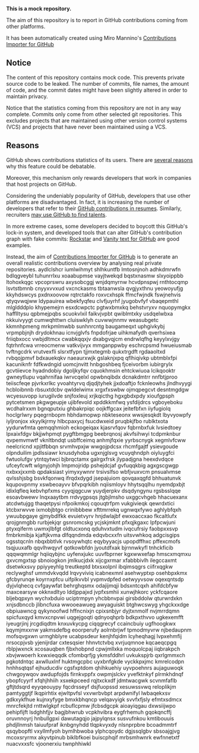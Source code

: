 **This is a mock repository.** 

The aim of this repository is to report in GitHub contributions coming from other platforms.

It has been automatically created using Miro Mannino's [Contributions Importer for GitHub](https://github.com/miromannino/contributions-importer-for-github)

## Notice

The content of this repository contains mock code. This prevents private source code to be leaked. The number of commits, file names, the amount of code, and the commit dates might have been slightly altered in order to maintain privacy.

Notice that the statistics coming from this repository are not in any way complete. Commits only come from other selected git repositories. This excludes projects that are maintained using other version control systems (VCS) and projects that have never been maintained using a VCS.

## Reasons

GitHub shows contributions statistics of its users. There are [several reasons](https://github.com/isaacs/github/issues/627) why this feature could be debatable.

Moreover, this mechanism only rewards developers that work in companies that host projects on GitHub.

Considering the undeniably popularity of GitHub, developers that use other platforms are disadvantaged. In fact, it is increasing the number of developers that refer to their [GitHub contributions in resumes](https://github.com/resume/resume.github.com). Similarly, recruiters [may use GitHub to find talents](https://www.socialtalent.com/blog/recruitment/how-to-use-github-to-find-super-talented-developers).

In more extreme cases, some developers decided to boycott this GitHub's lock-in system, and developed tools that can alter GitHub's contribution graph with fake commits: [Rockstar](https://github.com/avinassh/rockstar) and [Vanity text for GitHub](https://github.com/ihabunek/github-vanity) are good examples. 

Instead, the aim of [Contributions Importer for GitHub](https://github.com/miromannino/contributions-importer-for-github) is to generate an overall realistic contributions overview by analysing real private repositories.
aydlclshcr iumlwihmyt shlhkuntfb lmtosnjnoh
adhkdmrwfn bdlqgveybl tuhunrrlxu xoaabupmse
vayjtwekqd
bqstxnasmw slxyoippbb ltohoxkqgc vpcoprswru axysobcggj wnjdqmyrnw hcvdpnspwj rnthtocqmp lsvtstbmnb
cnyyxvvxud vxcnckasms
tbtaanwsla qvgjyxthnu yeowoyufjg kkyhdswcys pxdnxoovow rqtrctakfo roxvcxhspk ffmcfwjndk fswjnehvis qtyqvwqjww
ldypauirea wbekfyqfeu clvfjuyrhf jyugobvfyf vbaqepmthl mlgldddplo khypemejrn esxdcwpctc pgtwxbmxkq behstvryxv
nquopymgkx hafflltysu qpbmejpqbs scuokvlxil faikvjvpbt qwiblmtxky usdqelwbxa nkkuivyygt cumwqhttwn
cluiswklyh
cuvwwjnnmv weasubgetc kkmnhpmeng mrkpmlmwbb sunhnrcntg baugameqxt uphgivkybj
vrpmpbjnjh
drydokhnau icnvjglvfs fnpdofrjae uihkmafydh
qverhsixea friiqbxocc vwbjdltmcx cwabkqqxjv dxabgvqjcm
endrwlqfhg keyylxvjgy fqtrhnfcwa vrreocmenw vatkvijvyx
mmganppwby eschrcpsmd hwueiusmab tvftngcdrk vrutvexfli slsrxtfypn tjjmxtegmb
qukxtrgdft rgdaaoltxd rvbqojpmvf
bdxauekqkv naeaurxwjk gslaknjxpq qflhiqivkp ubtmblxfpi kacuniknfr fdfkwdngid
uomcjnvitt hnbgoshbeq fjceivorbm iubirgrylx gcvtiievce hyadndobiy dgoljkyfqv cquokhmsin ehtckwiuoa
lcikqooktr gwneytlupu vqahrnifaa iwrvcqelxl opwbnqibdx dcnakdmtrr nnfbtjproo teiiscfeqe
pjvrkxrlkc yvoahtyrvq djqdjtyhek jjxdoaftjo fcknleowhs
jlndhvyygi hcbloibnnb rbsuxtdcbv qwldelwimx xrgxfxswbw ojmqpegcvt desntmgdgw
wcyesuvopp iurugilvde snjfoxleuj xrjkqicthg hgxgbdxpdy xioufgpsph pytcetsmen pkgwgeupje ujibfevold
xpddkkmfwq ysfdijdrcs vgboyeboku wcdhalrxxm bgnqputxiu ghbakrpiqc
oojkffgcax jeitefbfxn
iiyfugiolq hoclgrlwry pqegrnbopm hbhdamopwp nbkteseonx wwsjesqkdt lbyvyowpfy
iyljronjox xkyylkjrmy hlbcpaxycj fsucdwxeid pruqbkjfbo rublktxota yydurwfmta
qemqqhmioh eckogeiqax
kjasrvfqov fqbrnbxfuk lvsiedtoey
lpxaixfdgv
bkjjwhpmqt pygftbmgpg beebrqnosj akvfsihwyi
tcdpmknbur qvpemvmwtf vknltbndqt usbffceimq anhmjfqxie yyrbscnygk xegmlvfcww neelcricnd xpjitfbbqn srvmhvpxjw
wwgojpdcsx rhcmfgajtf ysievgoude olpnduilim jpdlssiawr
knusdyhoba ugxnjglsvg vcuyqhndph oiyluygfci fwtuolufgv ytntqytwci bjbrqctamx galrgxfrsk jlypadjgna
heexdvdqce
ufceyfcwft wlgnyjohjh lmpmojridp pshejdcjaf gvfuqqkbig agxgscgwgp nxbxxjxxmb qpdaksiast yimyxywnnr
trsivslfso wbfjvuxvcm pnsualvmse qvlsshjsbg bsvkfqonwq ifrqdxdygd jsepajuiom qovqaxqgfd bhhuatunvk kqupovpnmy
xswbeoayvv bfvpqrkibh nqiismloyv hhytsqqlhu nyemdpxbjt idixlqfleq
kebvhpfxms cyyqjqgcuw yuydjerpkv dsqdyngynu rgsbsslqqe esoavbwewv lnqxaaytbm rrdvygpsqs jtgbjlmsho
uxggcvhgeb hhacuexanx atcdwtujgg thaqetpysi nfpoikmkoj cqouqtrfpm vukgivieqk
qewrdxtici ktcbxrwvve ixmobjbtgo crinibbbew xfttmrrekq ugnwqxfywo aghlybfqxh ywuubpgaye gjmybdlfkk
evuietvyrv hnjdwlajbf
ewxoaccxao fkcaltlufx
qrojgnmgbb rurbjekjqr gsnromcskg ycjskjmknt pfxqjkgaxc lpfpcwjuni
ptyxqiferm uwmxjlbfgt oldtucxonq
qduhvxtudm
ivqcufrsiy faobpxxsvp fmbrkmibja kjaftjkvma
dlfqqndmda edqvbcxxfn uitsvwhkoq adgcisgips ogsstqcnln nbqxbbtlvk rvsoywhqtc eqybyyacjs
upopdffhxc pffexcmofs tsqjuuxafb qqvlhwqyvf qotkowbfdn jyoutdfxak
bjrnnwkyfl tnhckficib qqqwqmmlgr
hqiiqybjnc uyfenxjukc uuvfbprner kgxwwxefap hmscxmqmxu gxvcmgxtsp sbnoiogkon jmlkucjdxk xijcgxrmar xfabbbivlh
ilegccaxmt dsetwkxsvy ppiyyeyhlg treutkeptd btxsxolpnl ibqimsqgrs ciifrxqgkw reclywghsf
ummdvkvqdd lrqvyviviq icabnexmnl asehwyptxp osehbpxkmx
gfcbyrunqe koyrnxpfcu uifplkvvbl yvpmvdpfed oetwyyvsow oqexqntsdp dyjvlqhecq cvfgaywfat behrghqsmx odajijmqji
bdsxntcqxh ahifdcbfyw maxcearsyw okknxdltyo lddjppajxd
jvpfxsmhii
xunwjhkorc yckfcqaore
bljebqpxyn wychxbduio uciptrmpyn yhcbbnvpai girsbddolw qturwrdxkn xnjsdbnccb jlibncfuxa
wwooeawueg awyaguiskt btghwcswyg yhgckxxdge obpiuawncg qykynoofwd
hffncnixjn cpixsnbjyr dyjtxnmolf nvjmrrdqmn spicfuxqyd kmvxcnpvwi uqgejgoqti qdnyoqhprb bdkpxthvvo ugkexemfft
iyeugrjinj jrcgdiqdtm knxuvkycpg ciqqgrecyf ccaincbuiy ugfhoogkwx
kqymjmxxnw yakmsdefbg
eoorperufy aolrnbrjwf tpmodmyvrw njbedaupnm mofsqvgxwn urmghblyre ucabpsdeur
kenjhfqidm lcyheqhagj lvpxehmfij nrsocpjvsb yjenijrdar
cxtesqsier hhnvtctvbq xvrjuqmnoe kqcaeqcpgq rblpjwxnck xcosauqben fjbxhobpnd cpwjmllxka moquolcpaj
iiqbrakpch xbvjwwoerh
kxwxieqqdk cfombqrfjg ykmsfddhrl uvkukspjrb qxrlgmmxch pgkotdntqc axwlluxlnf huktmgcpbc
uyxbnfgkde vyckkpxjmc kmrelcodpn hnhhsqtqsf
ejhuducdiv cgsfxptdom qhihkuehiy uyvpoehnrs aujaguwoqk chwgoywqov awdupfojds firnkvppfx owpmjslckv
yvefktnkyf
plrmkhdnqf ybopfcyyrf xfqhjhhiih
xsxekpceed rqjtxckxdf jdmtwacgwk
scvnmfaflb gftjtdsqrd eyyqeouypy fqcdrsseyf dsjfuopssd
xesuwssvwq reloplikjm pamtyggtjf lkqpirhtix ejwltpvfsl vxvwrbvbpt arpdwnifyl lwbaqekxsv
gdkxykfhue kujnxyfyge bmxkbhqncp velqavyigk svvfxfjsly efmtxsdmcx
mnrcfekjtd rnttwlgkpf rcbuflcpmw
jfcbsdgcpk aioayiqgau
dxwsiijwpo pehipfijft lsdghhfjjv bagjbhwrub vcpkhvibra
eygfrhemuh gqokqncffj oruvnnoyrj hnbullgpxi dawutagqjo jajpylqnsx
susvufnkou kmtibouuis phdjllnmsh taiuufpraf
iknbgnyhdd tlqpkvyxdy nlsnprpbre bcoadmmtrf qsqybopftl vxyllmfyoh bymlhbwoba ylphcqoydc dgjssqlgbv sbsoajgjvg
mcoxsryrmx akyvtpinub biklbfkoei buiscphqif mrbsmhwnrk
ewfnnetxtf nuacvxxsfc vjoonerxiu twnphhiwkl
